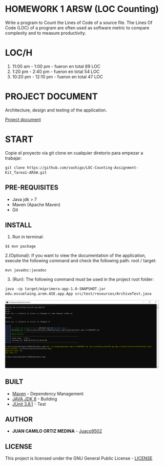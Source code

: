 # HOMEWORK 1 ARSW (LOC Counting)

Write a program to Count the Lines of Code of a source file. The Lines Of Code (LOC) of a program are often used as software metric to compare complexity and to measure productivity.

# LOC/H

1. 11:00 am - 1:00 pm - fueron en total 89 LOC
2. 1:20 pm - 2:40 pm - fueron en total 54 LOC
3. 10:20 pm - 12:10 pm - fueron en total 47 LOC

# PROJECT DOCUMENT

Architecture, design and testing of the application.

[Project document](https://drive.google.com/file/d/1Vws124va-Fg-fxXXdw9XtiB1jErhvAGs/view?usp=sharing)


# START

Copie el proyecto via git clone en cualquier diretorio para empezar a trabajar:
```
git clone https://github.com/vashigo/LOC-Counting-Assignment-Kit_Tarea1-ARSW.git
```

## PRE-REQUISITES

* Java jdk > 7
* Maven (Apache Maven)
* Git

## INSTALL

1. Run in terminal:

```
$$ mvn package
```
2.(Optional):
If you want to view the documentation of the application, execute the following command and check the following path: root / target:

```
mvn javadoc:javadoc
```

3. (Run):
The following command must be used in the project root folder:
  
```
java -cp target/miprimera-app-1.0-SNAPSHOT.jar edu.escuelaing.arem.ASE.app.App src/test/resources/ArchiveTest.java
```

![Proyecto](img/1.PNG)
  

## BUILT

* [Maven](https://maven.apache.org/) - Dependency Management
* [JAVA JDK 8](http://www.oracle.com/technetwork/java/javase/overview/index.html) - Building
* [JUnit 3.8.1](https://mvnrepository.com/artifact/junit/junit/3.8.1) - Test


## AUTHOR

* **JUAN CAMILO ORTIZ MEDINA** - [Juaco9502](https://github.com/juaco9502)


## LICENSE

This project is licensed under the GNU General Public License - [LICENSE](LICENSE) 